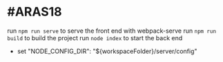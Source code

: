 # #ARAS18

run `npm run serve` to serve the front end with webpack-serve
run `npm run build` to build the project
run `node index` to start the back end 
  - set "NODE_CONFIG_DIR": "${workspaceFolder}/server/config"